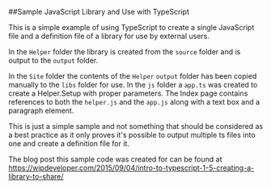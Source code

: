 ##Sample JavaScript Library and Use with TypeScript

This is a simple example of using TypeScript to create a single JavaScript file and a definition file of a library for use by external users.

In the `Helper` folder the library is created from the `source` folder and is output to the `output` folder.

In the `Site` folder the contents of the `Helper` `output` folder has been copied manually to the `libs` folder for use.  In the `js` folder a `app.ts` was created to create a Helper.Setup with proper parameters.  The Index page contains references to both the `helper.js` and the `app.js` along with a text box and a paragraph element.

This is just a simple sample and not something that should be considered as a best practice as it only proves it's possible to output multiple ts files into one and create a definition file for it.


The blog post this sample code was created for can be found at https://wipdeveloper.com/2015/09/04/intro-to-typescript-1-5-creating-a-library-to-share/
